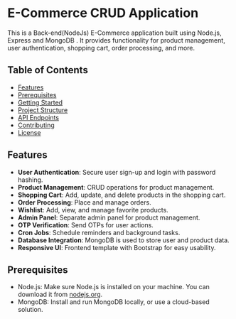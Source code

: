 # E-Commerce CRUD Application

This is a Back-end(NodeJs) E-Commerce application built using Node.js, Express and MongoDB . It provides functionality for product management, user authentication, shopping cart, order processing, and more.

## Table of Contents

- [Features](#features)
- [Prerequisites](#prerequisites)
- [Getting Started](#getting-started)
- [Project Structure](#project-structure)
- [API Endpoints](#api-endpoints)
- [Contributing](#contributing)
- [License](#license)

## Features

- **User Authentication**: Secure user sign-up and login with password hashing.
- **Product Management**: CRUD operations for product management.
- **Shopping Cart**: Add, update, and delete products in the shopping cart.
- **Order Processing**: Place and manage orders.
- **Wishlist**: Add, view, and manage favorite products.
- **Admin Panel**: Separate admin panel for product management.
- **OTP Verification**: Send OTPs for user actions.
- **Cron Jobs**: Schedule reminders and background tasks.
- **Database Integration**: MongoDB is used to store user and product data.
- **Responsive UI**: Frontend template with Bootstrap for easy usability.

## Prerequisites

- Node.js: Make sure Node.js is installed on your machine. You can download it from [nodejs.org](https://nodejs.org/).
- MongoDB: Install and run MongoDB locally, or use a cloud-based solution.

